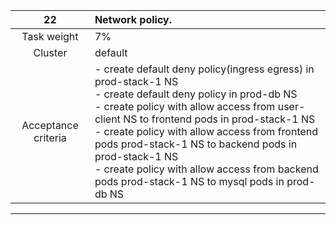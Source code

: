|       **22**        | **Network policy.**                                                                                                                                                                                                                                                                                                                                                                                                                                               |
|:-------------------:|:----------------------------------------------------------------------------------------------------------------------------------------------------------------------------------------------------------------------------------------------------------------------------------------------------------------------------------------------------------------------------------------------------------------------------------------------------|
|     Task weight     | 7%                                                                                                                                                                                                                                                                                                                                                                                                                                                  |
|       Cluster       | default                                                                                                                                                                                                                                                                                                                                                                                                                                             |
| Acceptance criteria | - create  default deny policy(ingress egress) in prod-stack-1 NS <br/>- create default deny policy in prod-db NS <br/>- create  policy with allow access from user-client  NS  to frontend pods in  prod-stack-1 NS <br/>- create  policy with allow access from  frontend pods  prod-stack-1 NS  to  backend pods in  prod-stack-1 NS  <br/>- create  policy with allow access from   backend pods   prod-stack-1 NS  to  mysql pods in prod-db  NS|
---
